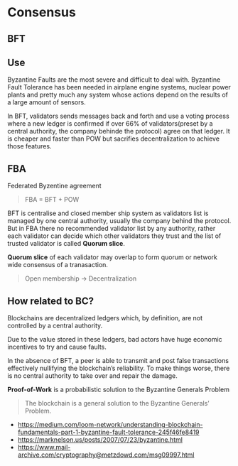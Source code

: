 # Consensus

## BFT

## Use

Byzantine Faults are the most severe and difficult to deal with. Byzantine Fault Tolerance has been needed in airplane engine systems, nuclear power plants and pretty much any system whose actions depend on the results of a large amount of sensors. 

In BFT, validators sends messages back and forth and use a voting process where a new ledger is confirmed if over 66% of validators(preset by a central authority, the company behinde the protocol) agree on that ledger. It is cheaper and faster than POW but sacrifies decentralization to achieve those features. 

## FBA

Federated Byzentine agreement

> FBA = BFT + POW

BFT is centralise and closed member ship system as validators list is managed by one central authority, usually the company behind the protocol. But in FBA there no recommended validator list by any authority, rather each validator can decide which other validators they trust and the list of trusted validator is called **Quorum slice**.

**Quorum slice** of each validator may overlap to form quorum or network wide consensus of a tranasaction.

> Open membership -> Decentralization

  

## How related to BC?

Blockchains are decentralized ledgers which, by definition, are not controlled by a central authority. 

Due to the value stored in these ledgers, bad actors have huge economic incentives to try and cause faults.

In the absence of BFT, a peer is able to transmit and post false transactions effectively nullifying the blockchain’s reliability. To make things worse, there is no central authority to take over and repair the damage.

**Proof-of-Work** is a probabilistic solution to the Byzantine Generals Problem

> The blockchain is a general solution to the Byzantine Generals’ Problem. 

- https://medium.com/loom-network/understanding-blockchain-fundamentals-part-1-byzantine-fault-tolerance-245f46fe8419 
- https://marknelson.us/posts/2007/07/23/byzantine.html
- https://www.mail-archive.com/cryptography@metzdowd.com/msg09997.html 
